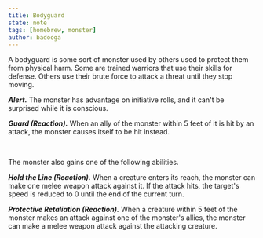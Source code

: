 ```yaml
---
title: Bodyguard
state: note
tags: [homebrew, monster]
author: badooga
---
```

A bodyguard is some sort of monster used by others used to protect them from physical harm. Some are trained warriors that use their skills for defense. Others use their brute force to attack a threat until they stop moving.

***Alert.*** The monster has advantage on initiative rolls, and it can't be surprised while it is conscious.

***Guard (Reaction).*** When an ally of the monster within 5 feet of it is hit by an attack, the monster causes itself to be hit instead.

<br>

The monster also gains one of the following abilities.

***Hold the Line (Reaction).*** When a creature enters its reach, the monster can make one melee weapon attack against it. If the attack hits, the target's speed is reduced to 0 until the end of the current turn.

***Protective Retaliation (Reaction).*** When a creature within 5 feet of the monster makes an attack against one of the monster's allies, the monster can make a melee weapon attack against the attacking creature.

